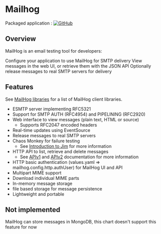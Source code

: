 # Mailhog

Packaged application : [![GitHub](https://img.shields.io/badge/-mailhog%2FMailHog-black?logo=github&style=flat)](https://github.com/mailhog/MailHog)

## Overview

MailHog is an email testing tool for developers:

Configure your application to use MailHog for SMTP delivery
View messages in the web UI, or retrieve them with the JSON API
Optionally release messages to real SMTP servers for delivery

## Features

See [MailHog libraries](https://github.com/mailhog/MailHog/tree/master/docs/LIBRARIES.md) for a list of MailHog client libraries.

* ESMTP server implementing RFC5321
* Support for SMTP AUTH (RFC4954) and PIPELINING (RFC2920)
* Web interface to view messages (plain text, HTML or source)
  * Supports RFC2047 encoded headers
* Real-time updates using EventSource
* Release messages to real SMTP servers
* Chaos Monkey for failure testing
  * See [Introduction to Jim](https://github.com/mailhog/MailHog/tree/master/docs/JIM.md) for more information
* HTTP API to list, retrieve and delete messages
  * See [APIv1](https://github.com/mailhog/MailHog/tree/master/docs/APIv1.md) and [APIv2](https://github.com/mailhog/MailHog/tree/master/docs/APIv2.md) documentation for more information
* HTTP basic authentication (values.yaml => mailhog.config.http.authUser) for MailHog UI and API
* Multipart MIME support
* Download individual MIME parts
* In-memory message storage
* file based storage for message persistence
* Lightweight and portable

## Not implemented

MailHog can store messages in MongoDB, this chart doesn't support this feature for now